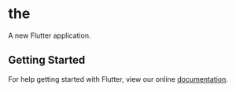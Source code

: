 # the

A new Flutter application.

## Getting Started

For help getting started with Flutter, view our online
[documentation](https://flutter.io/).
